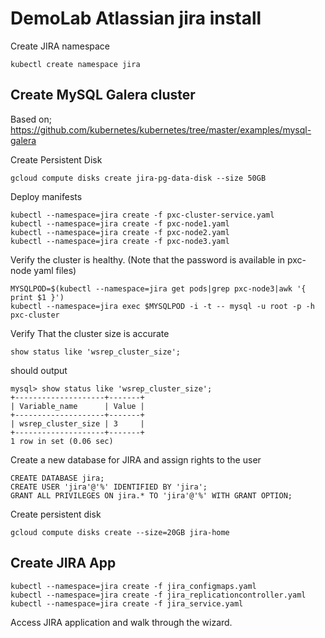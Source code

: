 # DemoLab Atlassian jira install

Create JIRA namespace

```shell
kubectl create namespace jira
```

## Create MySQL Galera cluster

Based on; https://github.com/kubernetes/kubernetes/tree/master/examples/mysql-galera

Create Persistent Disk

``` gcloud compute disks create jira-pg-data-disk --size 50GB ```

Deploy manifests

```shell
kubectl --namespace=jira create -f pxc-cluster-service.yaml 
kubectl --namespace=jira create -f pxc-node1.yaml 
kubectl --namespace=jira create -f pxc-node2.yaml 
kubectl --namespace=jira create -f pxc-node3.yaml 
```
Verify the cluster is healthy. (Note that the password is available in pxc-node yaml files)

```shell
MYSQLPOD=$(kubectl --namespace=jira get pods|grep pxc-node3|awk '{ print $1 }')
kubectl --namespace=jira exec $MYSQLPOD -i -t -- mysql -u root -p -h pxc-cluster
```

Verify That the cluster size is accurate

```shell
show status like 'wsrep_cluster_size';
````

should output

```
mysql> show status like 'wsrep_cluster_size';
+--------------------+-------+
| Variable_name      | Value |
+--------------------+-------+
| wsrep_cluster_size | 3     |
+--------------------+-------+
1 row in set (0.06 sec)
````

Create a new database for JIRA and assign rights to the user
```shell
CREATE DATABASE jira;
CREATE USER 'jira'@'%' IDENTIFIED BY 'jira';
GRANT ALL PRIVILEGES ON jira.* TO 'jira'@'%' WITH GRANT OPTION;
```

Create persistent disk

```shell
gcloud compute disks create --size=20GB jira-home
```

## Create JIRA App
```shell
kubectl --namespace=jira create -f jira_configmaps.yaml
kubectl --namespace=jira create -f jira_replicationcontroller.yaml
kubectl --namespace=jira create -f jira_service.yaml
```
Access JIRA application and walk through the wizard.

